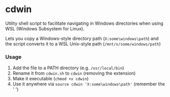 # cdwin
Utility shell script to facilitate navigating in Windows directories when using WSL (Windows Subsystem for Linux).

Lets you copy a Windows-style directory path (`X:some\windows\path`) and the script converts it to a WSL Unix-style path (`/mnt/x/some/windows/path`)

### Usage
1. Add the file to a PATH directory (e.g. `/usr/local/bin`)
2. Rename it from `cdwin.sh` to `cdwin` (removing the extension)
3. Make it executable (`chmod +x cdwin`)
4. Use it anywhere via `source cdwin 'X:some\windows\path'` (remember the ' ')

